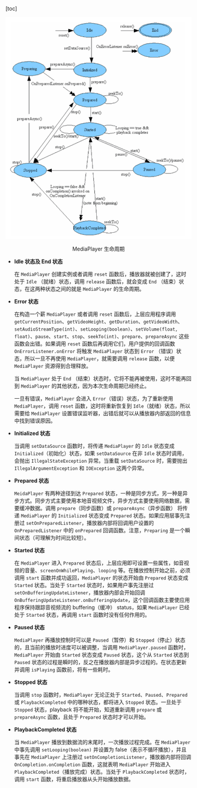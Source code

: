 [toc]

![01](./images/01.png)

<center>MediaPlayer 生命周期</center>

+ **Idle 状态及 End 状态**

  在 `MediaPlayer` 创建实例或者调用 `reset` 函数后，播放器就被创建了，这时处于 `Idle` （就绪）状态，调用 `release` 函数后，就会变成 `End` （结束）状态，在这两种状态之间的就是 `MediaPlayer` 的生命周期。

+ **Error 状态**

  在构造一个薪 `MediaPlayer` 或者调用 `reset` 函数后，上层应用程序调用 `getCurrentPosition`、`getVideoHeight`、`getDuration`、`getVideoWidth`、`setAudioStreamType(int)`、`setLooping(boolean)`、`setVolume(float, float)`、`pause`、`start`、`stop`、`seekTo(int)`、`prepare`、`prepareAsync` 这些函数会出错。如果调用 `reset` 函数后再调用它们，用户提供的回调函数 `OnErrorListener.onError` 将触发 `MediaPlayer` 状态到 `Error` （错误）状态，所以一旦不再使用 `MediaPlayer`，就需要调用 `release` 函数，以便 `MediaPlayer` 资源得到合理释放。

  当 `MediaPlayer` 处于 `End` （结束）状态时，它将不能再被使用，这时不能再回到 `MediaPlayer` 的其他状态，因为本次生命周期已经终止。

  一旦有错误，`MediaPlayer` 会进入 `Error`（错误）状态，为了重新使用 `MediaPlayer`，调用 `reset` 函数，这时将重新恢复到 `Idle`（就绪）状态，所以需要给 `MediaPlayer` 设置错误监听器，出错后就可以从播放器内部返回的信息中找到错误原因。

+ **Initialized 状态**

  当调用 `setDataSource` 函数时，将传递 `MediaPlayer` 的 `Idle` 状态变成 `Initialized`（初始化）状态，如果 `setDataSource` 在非 `Idle` 状态时调用，会抛出 `IllegalStateException` 异常。当重载 `setDataSource` 时，需要抛出 `IllegalArgumentException` 和 `IOException` 这两个异常。

+ **Prepared 状态**

  `MeidaPlayer` 有两种途径到达 `Prepared` 状态，一种是同步方式，另一种是异步方式。同步方式主要使用本地音视频文件，异步方式主要使用网络数据，需要缓冲数据。调用 `prepare`（同步函数）或  `prepareAsync`（异步函数） 将传递 `MediaPlayer` 的 `Initialized` 状态变成 `Prepared` 状态。如果应用层事先注册过 `setOnPreparedListener`，播放器内部将回调用户设置的 `OnPreparedListener` 中的 `onPrepared` 回调函数。注意，`Preparing` 是一个瞬间状态（可理解为时间比较短）。

+ **Started 状态**

  在 `MediaPlayer` 进入 `Prepared` 状态后，上层应用即可设置一些属性，如音视频的音量、`screenOnWhilePlaying`、`looping` 等。在播放控制开始之前，必须调用 `start` 函数并成功返回，`MediaPlayer` 的状态开始由 `Prepared` 状态变成 `Started` 状态。当处于 `Started` 状态时，如果用户事先注册过 `setOnBufferingUpdateListener`，播放器内部会开始回调 `OnBufferingUpdateListener.onBufferingUpdate`，这个回调函数主要使应用程序保持跟踪音视频流的 buffering（缓冲） status，如果 `MediaPlayer` 已经处于 `Started` 状态，再调用 `start` 函数时没有任何作用的。

+ **Paused 状态**

  `MediaPlayer` 再播放控制时可以是 `Paused`（暂停）和 `Stopped`（停止）状态的，且当前的播放时进度可以被调整，当调用 `MediaPlayer.paused` 函数时，`MediaPlayer` 开始由 `Started` 状态变成 `Paused` 状态，这个从 `Started` 状态到 `Paused` 状态的过程是瞬时的，反之在播放器内部是异步过程的。在状态更新并调用 `isPlaying` 函数前，将有一些耗时。

+ **Stopped 状态**

  当调用 `stop` 函数时，`MediaPlayer` 无论正处于 `Started`、`Paused`、`Prepared` 或 `PlaybackCompleted` 中的哪种状态，都将进入 `Stopped` 状态。一旦处于 `Stopped` 状态，playback 将不能开始，知道重新调用 `prepare` 或 `prepareAsync` 函数，且处于 `Prepared` 状态时才可以开始。

+ **PlaybackCompleted 状态**

  当 `MediaPlayer` 播放到数据流的末尾时，一次播放过程完成。在 `MediaPlayer` 中事先调用 `setLooping(boolean)` 并设置为 false（表示不循环播放），并且事先在 `MediaPlayer` 上注册过 `setOnCompletionListener`，播放器内部将回调 `OnCompletion.onCompletion` 函数，这就表明 `MediaPlayer` 开始进入 `PlaybackCompleted`（播放完成）状态。当处于 `PlaybackCompleted` 状态时，调用 `start` 函数，将重启播放器从头开始播放数据。

